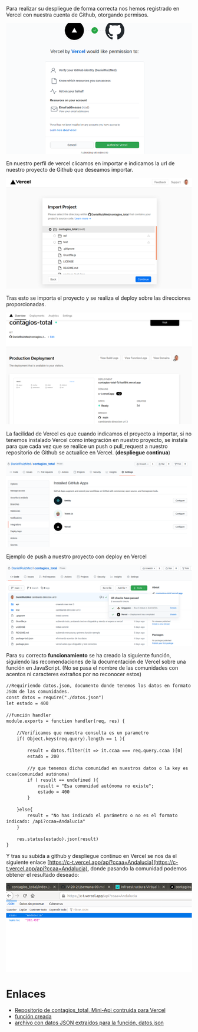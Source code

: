 
 
Para realizar su despliegue de forma correcta nos hemos registrado en Vercel con nuestra cuenta de Github, otorgando permisos.
 
![registro y permisos](img/hito5/1_1.png)
 
En nuestro perfil de vercel clicamos en importar e indicamos la url de nuestro proyecto de Github que deseamos importar.
 
![importar proyecto](img/hito5/1_2.png)
 
Tras esto se importa el proyecto y se realiza el deploy sobre las direcciones proporcionadas.
 
![importar proyecto](img/hito5/1_3.png)
 
La facilidad de Vercel es que cuando indicamos el proyecto a importar, si no tenemos instalado Vercel como integración en nuestro proyecto, se instala para que cada vez que se realice un push o pull_request a nuestro repositorio de Github se actualice en Vercel. (**despliegue continua**)
 
![integración proyecto](img/hito5/1_4.png)
 
Ejemplo de push a nuestro proyecto con deploy en Vercel
 
![deploy vercel](img/hito5/1_5.png)
 
 
 
Para su correcto **funcionamiento** se ha creado la siguiente función, siguiendo las recomendaciones de la documentación de Vercel sobre una función en JavaScript. (No se pasa el nombre de las comunidades con acentos ni caracteres extraños por no reconocer estos)
 
    //Requiriendo datos.json, documento donde tenemos los datos en formato JSON de las comunidades.
    const datos = require("./datos.json")
    let estado = 400
 
    //función handler
    module.exports = function handler(req, res) {
 
        //Verificamos que nuestra consulta es un parametro
        if( Object.keys(req.query).length == 1 ){
          
            result = datos.filter(it => it.ccaa === req.query.ccaa )[0]
            estado = 200
 
            //y que tenemos dicha comunidad en nuestros datos o la key es ccaa(comunidad autónoma)
            if ( result == undefined ){
                result = "Esa comunidad autónoma no existe";
                estado = 400
            }
 
        }else{
            result = "No has indicado el parámetro o no es el formato indicado: /api?ccaa=Andalucia"
        }
 
        res.status(estado).json(result)
    }
 
Y tras su subida a github y despliegue continuo en Vercel se nos da el siguiente enlace [https://c-t.vercel.app/api?ccaa=Andalucia](https://c-t.vercel.app/api?ccaa=Andalucia), donde pasando la comunidad podemos obtener el resultado deseado:
 
![web con ccaa](img/hito5/1_6.png)


# Enlaces

- [Repositorio de contagios_total, Mini-Api contruida para Vercel](https://github.com/DanielRuizMed/contagios_total)
- [función creada](https://github.com/DanielRuizMed/contagios_total/blob/main/api/index.js)
- [archivo con datos JSON extraidos para la función, datos.json](https://github.com/DanielRuizMed/contagios_total/blob/main/api/datos.json)
